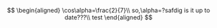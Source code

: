 $$
\begin{aligned}
    \cos\alpha=\frac{2}{7}\\
    so,\alpha=?safdig is it up to date???\\
    test
\end{aligned}
$$